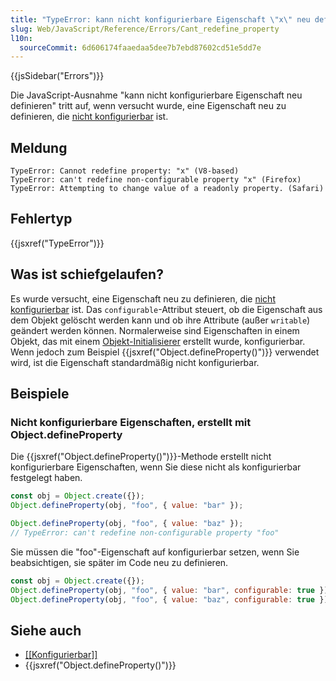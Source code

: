 ```yaml
---
title: "TypeError: kann nicht konfigurierbare Eigenschaft \"x\" neu definieren"
slug: Web/JavaScript/Reference/Errors/Cant_redefine_property
l10n:
  sourceCommit: 6d606174faaedaa5dee7b7ebd87602cd51e5dd7e
---
```


{{jsSidebar("Errors")}}

Die JavaScript-Ausnahme "kann nicht konfigurierbare Eigenschaft neu definieren" tritt auf, wenn versucht wurde, eine Eigenschaft neu zu definieren, die [nicht konfigurierbar](/de/docs/Web/JavaScript/Data_structures#properties) ist.

## Meldung

```plain
TypeError: Cannot redefine property: "x" (V8-based)
TypeError: can't redefine non-configurable property "x" (Firefox)
TypeError: Attempting to change value of a readonly property. (Safari)
```

## Fehlertyp

{{jsxref("TypeError")}}

## Was ist schiefgelaufen?

Es wurde versucht, eine Eigenschaft neu zu definieren, die [nicht konfigurierbar](/de/docs/Web/JavaScript/Data_structures#properties) ist. Das `configurable`-Attribut steuert, ob die Eigenschaft aus dem Objekt gelöscht werden kann und ob ihre Attribute (außer `writable`) geändert werden können. Normalerweise sind Eigenschaften in einem Objekt, das mit einem [Objekt-Initialisierer](/de/docs/Web/JavaScript/Reference/Operators/Object_initializer) erstellt wurde, konfigurierbar. Wenn jedoch zum Beispiel {{jsxref("Object.defineProperty()")}} verwendet wird, ist die Eigenschaft standardmäßig nicht konfigurierbar.

## Beispiele

### Nicht konfigurierbare Eigenschaften, erstellt mit Object.defineProperty

Die {{jsxref("Object.defineProperty()")}}-Methode erstellt nicht konfigurierbare Eigenschaften, wenn Sie diese nicht als konfigurierbar festgelegt haben.

```js example-bad
const obj = Object.create({});
Object.defineProperty(obj, "foo", { value: "bar" });

Object.defineProperty(obj, "foo", { value: "baz" });
// TypeError: can't redefine non-configurable property "foo"
```

Sie müssen die "foo"-Eigenschaft auf konfigurierbar setzen, wenn Sie beabsichtigen, sie später im Code neu zu definieren.

```js example-good
const obj = Object.create({});
Object.defineProperty(obj, "foo", { value: "bar", configurable: true });
Object.defineProperty(obj, "foo", { value: "baz", configurable: true });
```

## Siehe auch

- [\[\[Konfigurierbar\]\]](/de/docs/Web/JavaScript/Data_structures#properties)
- {{jsxref("Object.defineProperty()")}}
